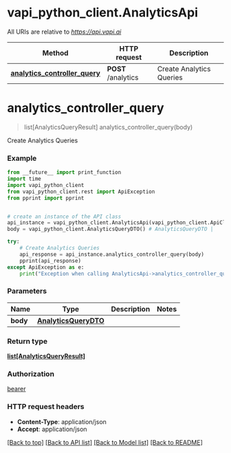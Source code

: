 # vapi_python_client.AnalyticsApi

All URIs are relative to *https://api.vapi.ai*

Method | HTTP request | Description
------------- | ------------- | -------------
[**analytics_controller_query**](AnalyticsApi.md#analytics_controller_query) | **POST** /analytics | Create Analytics Queries

# **analytics_controller_query**
> list[AnalyticsQueryResult] analytics_controller_query(body)

Create Analytics Queries

### Example
```python
from __future__ import print_function
import time
import vapi_python_client
from vapi_python_client.rest import ApiException
from pprint import pprint


# create an instance of the API class
api_instance = vapi_python_client.AnalyticsApi(vapi_python_client.ApiClient(configuration))
body = vapi_python_client.AnalyticsQueryDTO() # AnalyticsQueryDTO | 

try:
    # Create Analytics Queries
    api_response = api_instance.analytics_controller_query(body)
    pprint(api_response)
except ApiException as e:
    print("Exception when calling AnalyticsApi->analytics_controller_query: %s\n" % e)
```

### Parameters

Name | Type | Description  | Notes
------------- | ------------- | ------------- | -------------
 **body** | [**AnalyticsQueryDTO**](AnalyticsQueryDTO.md)|  | 

### Return type

[**list[AnalyticsQueryResult]**](AnalyticsQueryResult.md)

### Authorization

[bearer](../README.md#bearer)

### HTTP request headers

 - **Content-Type**: application/json
 - **Accept**: application/json

[[Back to top]](#) [[Back to API list]](../README.md#documentation-for-api-endpoints) [[Back to Model list]](../README.md#documentation-for-models) [[Back to README]](../README.md)

